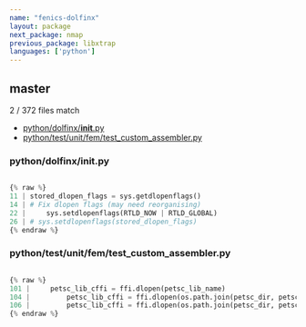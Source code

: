 ```yaml
---
name: "fenics-dolfinx"
layout: package
next_package: nmap
previous_package: libxtrap
languages: ['python']
---
```

## master
2 / 372 files match

 - [python/dolfinx/__init__.py](#pythondolfinx__init__py)
 - [python/test/unit/fem/test_custom_assembler.py](#pythontestunitfemtest_custom_assemblerpy)

### python/dolfinx/__init__.py

```python

{% raw %}
11 | stored_dlopen_flags = sys.getdlopenflags()
14 | # Fix dlopen flags (may need reorganising)
22 |     sys.setdlopenflags(RTLD_NOW | RTLD_GLOBAL)
26 | # sys.setdlopenflags(stored_dlopen_flags)
{% endraw %}

```
### python/test/unit/fem/test_custom_assembler.py

```python

{% raw %}
101 |     petsc_lib_cffi = ffi.dlopen(petsc_lib_name)
104 |         petsc_lib_cffi = ffi.dlopen(os.path.join(petsc_dir, petsc_arch, "lib", "libpetsc.so"))
106 |         petsc_lib_cffi = ffi.dlopen(os.path.join(petsc_dir, petsc_arch, "lib", "libpetsc.dylib"))
{% endraw %}

```